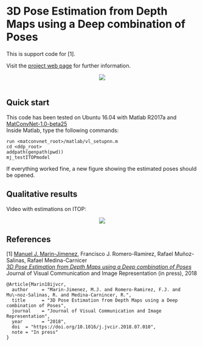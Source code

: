 # 3D Pose Estimation from Depth Maps using a Deep combination of Poses

This is support code for [1].

Visit the [project web page](http://www.uco.es/~in1majim/research/ddp.html) for further information.

<div align="center">
  <img src="https://www.uco.es/~in1majim/research/images/pipeline_ddp.jpg"><br><br>
</div>

## Quick start

This code has been tested on Ubuntu 16.04 with Matlab R2017a and [MatConvNet-1.0-beta25](http://www.vlfeat.org/matconvnet/)  
Inside Matlab, type the following commands:  

```
run <matconvnet_root>/matlab/vl_setupnn.m  
cd <ddp_root>  
addpath(genpath(pwd))  
mj_testITOPmodel  

```
If everything worked fine, a new figure showing the estimated poses should be opened.

## Qualitative results

Video with estimations on ITOP:  
<div align="center">
<a href="https://www.youtube.com/watch?v=4gPI-GOf9wg" alt="Watch video" title="Watch video">
<img src="https://img.youtube.com/vi/4gPI-GOf9wg/0.jpg">
</a>
</div>

## References

[1] [Manuel J. Marin-Jimenez](http://www.uco.es/~in1majim/), Francisco J. Romero-Ramirez, Rafael Muñoz-Salinas, Rafael Medina-Carnicer  
[*3D Pose Estimation from Depth Maps using a Deep combination of Poses*](https://arxiv.org/abs/1807.05389)  
Journal of Visual Communication and Image Representation (in press), 2018
```
@Article{Marin18ijvcr,
  author     = "Marin-Jimenez, M.J. and Romero-Ramirez, F.J. and Mu\~noz-Salinas, R. and Medina-Carnincer, R.",
  title      = "3D Pose Estimation from Depth Maps using a Deep combination of Poses",
  journal    = "Journal of Visual Communication and Image Representation",
  year       = "2018",
  doi  = "https://doi.org/10.1016/j.jvcir.2018.07.010",
  note = "In press"
}
```
